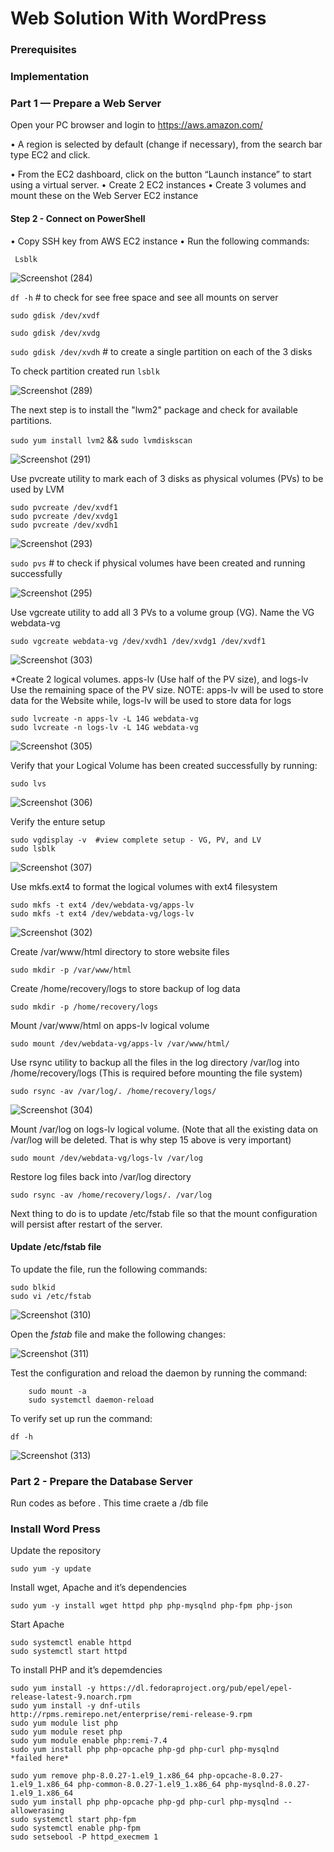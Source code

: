  # Web Solution With WordPress

### Prerequisites

### Implementation

###  Part 1 — Prepare a Web Server
Open your PC browser and login to https://aws.amazon.com/ 
 
• A region is selected by default (change if necessary), from the search bar type EC2 and 
click. 
 
• From the EC2 dashboard, click on the button “Launch instance” to start using a virtual 
server. 
•	Create 2 EC2 instances
•	Create 3 volumes and mount these on the Web Server EC2 instance  


#### Step 2 - Connect on PowerShell
•	Copy  SSH key from AWS EC2 instance
•	Run the following commands:

` Lsblk` 

![Screenshot (284)](https://github.com/ettebaDwop/Project6-Wordpress/assets/7973831/782c2810-65a8-42fd-92af-449342726248)

`df -h`    # to check for  see free space and see all mounts on server


`sudo gdisk /dev/xvdf` 

`sudo gdisk /dev/xvdg`

`sudo gdisk /dev/xvdh`     # to create a single partition on each of the 3 disks

To check partition created run    `lsblk`

![Screenshot (289)](https://github.com/ettebaDwop/Project6-Wordpress/assets/7973831/298682e8-dea2-42a5-b9a2-b9d3580a5207)

The next step is to install the "lwm2" package and check for available partitions.

`sudo yum install lvm2`  &&  `sudo lvmdiskscan`

![Screenshot (291)](https://github.com/ettebaDwop/Project6-Wordpress/assets/7973831/e9e96965-8c36-4887-a64e-1379a2e79975)

Use pvcreate utility to mark each of 3 disks as physical volumes (PVs) to be used by LVM

```
sudo pvcreate /dev/xvdf1
sudo pvcreate /dev/xvdg1
sudo pvcreate /dev/xvdh1
```

![Screenshot (293)](https://github.com/ettebaDwop/Project6-Wordpress/assets/7973831/03675165-59b9-4a78-80f8-932d8e679f54)

`sudo pvs`   # to check if physical volumes have been created and running successfully

![Screenshot (295)](https://github.com/ettebaDwop/Project6-Wordpress/assets/7973831/a4206ccd-2669-44d0-9f64-de407e5c1802)

Use vgcreate utility to add all 3 PVs to a volume group (VG). Name the VG webdata-vg

`sudo vgcreate webdata-vg /dev/xvdh1 /dev/xvdg1 /dev/xvdf1`

![Screenshot (303)](https://github.com/ettebaDwop/Project6-Wordpress/assets/7973831/0c68e40d-8d5f-4fe4-96b4-0f2037e9c8f0)

*Create 2 logical volumes. apps-lv (Use half of the PV size), and logs-lv Use the remaining space of the PV size. NOTE: apps-lv will be used to store data for the Website while, logs-lv will be used to store data for logs

```
sudo lvcreate -n apps-lv -L 14G webdata-vg
sudo lvcreate -n logs-lv -L 14G webdata-vg
```
![Screenshot (305)](https://github.com/ettebaDwop/Project6-Wordpress/assets/7973831/6ad90b76-3e76-4c77-b7c1-63eb6d5a6867)

Verify that your Logical Volume has been created successfully by running: 

`sudo lvs`

![Screenshot (306)](https://github.com/ettebaDwop/Project6-Wordpress/assets/7973831/12f4b7f1-daae-494f-abc0-fff6fccd5ac3)

Verify the enture setup
```
sudo vgdisplay -v  #view complete setup - VG, PV, and LV
sudo lsblk
```
![Screenshot (307)](https://github.com/ettebaDwop/Project6-Wordpress/assets/7973831/0e40963f-cef4-4558-bfed-0307ed48bd5f)

Use mkfs.ext4 to format the logical volumes with ext4 filesystem

```
sudo mkfs -t ext4 /dev/webdata-vg/apps-lv
sudo mkfs -t ext4 /dev/webdata-vg/logs-lv
```
![Screenshot (302)](https://github.com/ettebaDwop/Project6-Wordpress/assets/7973831/7fd3b1e5-8e7c-41d9-b5ac-25bd2b0d990c)

Create /var/www/html directory to store website files

`sudo mkdir -p /var/www/html`

Create /home/recovery/logs to store backup of log data

`sudo mkdir -p /home/recovery/logs`

Mount /var/www/html on apps-lv logical volume

`sudo mount /dev/webdata-vg/apps-lv /var/www/html/`

Use rsync utility to backup all the files in the log directory /var/log into /home/recovery/logs (This is required before mounting the file system)

`sudo rsync -av /var/log/. /home/recovery/logs/`

![Screenshot (304)](https://github.com/ettebaDwop/Project6-Wordpress/assets/7973831/80ed5960-a6e2-4158-a2dd-4170146e35c3)

Mount /var/log on logs-lv logical volume. (Note that all the existing data on /var/log will be deleted. That is why step 15 above is very
important)

`sudo mount /dev/webdata-vg/logs-lv /var/log`

Restore log files back into /var/log directory

`sudo rsync -av /home/recovery/logs/. /var/log`

Next thing to do is to update /etc/fstab file so that the mount configuration will persist after restart of the server.

#### Update  /etc/fstab file
To update the file, run the following commands:
```
sudo blkid
sudo vi /etc/fstab
```
![Screenshot (310)](https://github.com/ettebaDwop/Project6-Wordpress/assets/7973831/93a55c4b-e758-43ae-90e7-864df7f32f19)

Open the *fstab* file and make the following changes:

![Screenshot (311)](https://github.com/ettebaDwop/Project6-Wordpress/assets/7973831/fde6bf52-e903-43dd-9ab1-8a02d8668856)


Test the configuration and reload the daemon by running the command:

```
    sudo mount -a
    sudo systemctl daemon-reload
```

To verify set up run the command:

`df -h`

![Screenshot (313)](https://github.com/ettebaDwop/Project6-Wordpress/assets/7973831/bfa79c1c-3866-4e0c-8c6c-b1f3e6cd487e)

### Part 2 - Prepare the Database Server
Run codes as before . This time craete a /db file



### Install Word Press
Update the repository

`sudo yum -y update`

Install wget, Apache and it’s dependencies

`sudo yum -y install wget httpd php php-mysqlnd php-fpm php-json`

Start Apache

```
sudo systemctl enable httpd
sudo systemctl start httpd
```
To install PHP and it’s depemdencies

```
sudo yum install -y https://dl.fedoraproject.org/pub/epel/epel-release-latest-9.noarch.rpm
sudo yum install -y dnf-utils http://rpms.remirepo.net/enterprise/remi-release-9.rpm
sudo yum module list php
sudo yum module reset php
sudo yum module enable php:remi-7.4
sudo yum install php php-opcache php-gd php-curl php-mysqlnd
*failed here*

sudo yum remove php-8.0.27-1.el9_1.x86_64 php-opcache-8.0.27-1.el9_1.x86_64 php-common-8.0.27-1.el9_1.x86_64 php-mysqlnd-8.0.27-1.el9_1.x86_64
sudo yum install php php-opcache php-gd php-curl php-mysqlnd --allowerasing
sudo systemctl start php-fpm
sudo systemctl enable php-fpm
sudo setsebool -P httpd_execmem 1
```





